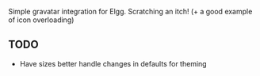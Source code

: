 Simple gravatar integration for Elgg.
Scratching an itch! (+ a good example of icon overloading)

## TODO ##
 * Have sizes better handle changes in defaults for theming
